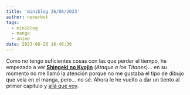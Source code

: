 ```yaml
---
title: 'miniblog 26/06/2023'
author: neverbot
tags:
  - miniblog
  - manga
  - anime
date: 2023-06-26 16:46:36
---
```


Como no tengo suficientes cosas con las que perder el tiempo, he empezado a ver [**Shingeki no Kyojin**](https://thetvdb.com/series/attack-on-titan) (*Ataque a los Titanes*)... en su momento no me llamó la atención porque no me gustaba el tipo de dibujo que veía en el manga, pero... no sé. Ahora le he vuelto a dar un tiento al primer capítulo y [allá que voy](/anime/shingeki-no-kyojin/).
